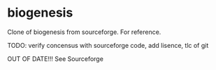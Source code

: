# biogenesis
Clone of biogenesis from sourceforge. For reference.

TODO: verify concensus with sourceforge code, add lisence, tlc of git

OUT OF DATE!!! See Sourceforge
